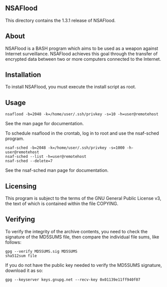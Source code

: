 NSAFlood
--------

This directory contains the 1.3.1 release of NSAFlood.

About
-----

NSAFlood is a BASH program which aims to be used as a weapon against Internet 
surveillance. NSAFlood achieves this goal through the transfer of encrypted data
 between two or more computers connected to the Internet.

Installation
------------

To install NSAFlood, you must execute the install script as root.

Usage
-----

	nsaflood -b=2048 -k=/home/user/.ssh/privkey -s=10 -h=user@remotehost

See the man page for documentation.

To schedule nsaflood in the crontab, log in to root and use the nsaf-sched 
program.

	nsaf-sched -b=2048 -k=/home/user/.ssh/privkey -s=1000 -h-user@remotehost
	nsaf-sched --list -h=user@remotehost
	nsaf-sched --delete=7

See the nsaf-sched man page for documentation.

Licensing
---------

This program is subject to the terms of the GNU General Public License v3, the 
text of which is contained within the file COPYING.

Verifying
---------

To verify the integrity of the archive contents, you need to check the signature
 of the MD5SUMS file, then compare the individual file sums, like follows:

	gpg --verify MD5SUMS.sig MD5SUMS
	sha512sum file

If you do not have the public key needed to verify the MD5SUMS signature, 
download it as so:

	gpg --keyserver keys.gnupg.net --recv-key 0x01139e11ff940f07

